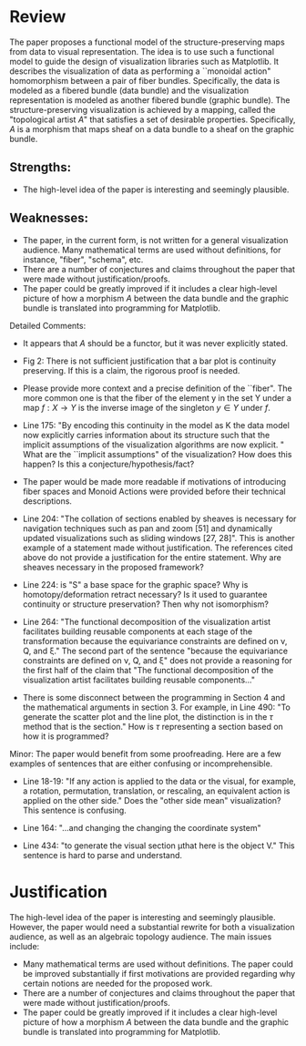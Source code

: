 # Review
The paper proposes a functional model of the structure-preserving maps from data to visual representation. The idea is to use such a functional model to guide the design of visualization libraries such as Matplotlib. It describes the visualization of data as performing a ``monoidal action" homomorphism between a pair of fiber bundles. Specifically, the data is modeled as a fibered bundle (data bundle) and the visualization representation is modeled as another fibered bundle (graphic bundle).
The structure-preserving visualization is achieved by a mapping, called the "topological artist $A$" that satisfies a set of desirable properties. Specifically, $A$ is a morphism that maps sheaf on a data bundle to a sheaf on the graphic bundle.

## Strengths:
+ The high-level idea of the paper is interesting and seemingly plausible.

## Weaknesses:
+ The paper, in the current form, is not written for a general visualization audience. Many mathematical terms are used without definitions, for instance, "fiber", "schema", etc.
+ There are a number of conjectures and claims throughout the paper that were made without justification/proofs.
+ The paper could be greatly improved if it includes a clear high-level picture of how a morphism $A$ between the data bundle and the graphic bundle is translated into programming for Matplotlib.

Detailed Comments:

+ It appears that $A$ should be a functor, but it was never explicitly stated.

+ Fig 2: There is not sufficient justification that a bar plot is continuity preserving. If this is a claim, the rigorous proof is needed.

+ Please provide more context and a precise definition of the ``fiber". The more common one is that the fiber of the element y in the set Y under a map $f: X \to Y$ is the inverse image of the singleton $y \in Y$ under $f$.

+ Line 175: "By encoding this continuity in the model as K the data model now explicitly carries information about its structure such that the implicit assumptions of the visualization algorithms are now explicit. " What are the ``implicit assumptions" of the visualization? How does this happen? Is this a conjecture/hypothesis/fact?

+ The paper would be made more readable if motivations of introducing fiber spaces and Monoid Actions were provided before their technical descriptions.

+ Line 204: "The collation of sections enabled by sheaves is necessary for navigation techniques such as pan and zoom [51] and dynamically updated visualizations such as sliding windows [27, 28]". This is another example of a statement made without justification. The references cited above do not provide a justification for the entire statement. Why are sheaves necessary in the proposed framework?

+ Line 224: is "S" a base space for the graphic space? Why is homotopy/deformation retract necessary? Is it used to guarantee continuity or structure preservation? Then why not isomorphism?

+ Line 264: "The functional decomposition of the visualization artist facilitates building reusable components at each stage of the transformation because the equivariance constraints are defined on ν, Q, and ξ." The second part of the sentence "because the equivariance constraints are defined on ν, Q, and ξ" does not provide a reasoning for the first half of the claim that "The functional decomposition of the visualization artist facilitates building reusable components..."

+ There is some disconnect between the programming in Section 4 and the mathematical arguments in section 3. For example, in Line 490: "To generate the scatter plot and the line plot, the distinction is in the $\tau$ method that is the section." How is $\tau$ representing a section based on how it is programmed?

Minor:
The paper would benefit from some proofreading. Here are a few examples of sentences that are either confusing or incomprehensible.

+ Line 18-19: "If any action is applied to the data or the visual, for example, a rotation, permutation, translation, or rescaling, an equivalent action is applied on the other side." Does the "other side mean" visualization? This sentence is confusing.

+ Line 164: "...and changing the changing the coordinate system"

+ Line 434: "to generate the visual section μthat here is the object V." This sentence is hard to parse and understand.

# Justification

The high-level idea of the paper is interesting and seemingly plausible. However, the paper would need a substantial rewrite for both a visualization audience, as well as an algebraic topology audience. The main issues include:
+ Many mathematical terms are used without definitions. The paper could be improved substantially if first motivations are provided regarding why certain notions are needed for the proposed work.
+ There are a number of conjectures and claims throughout the paper that were made without justification/proofs.
+ The paper could be greatly improved if it includes a clear high-level picture of how a morphism $A$ between the data bundle and the graphic bundle is translated into programming for Matplotlib.